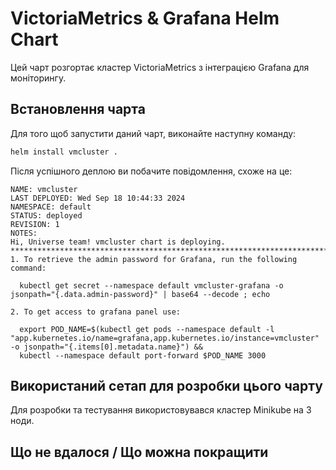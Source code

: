 # VictoriaMetrics & Grafana Helm Chart

Цей чарт розгортає кластер VictoriaMetrics з інтеграцією Grafana для моніторингу.

## Встановлення чарта

Для того щоб запустити даний чарт, виконайте наступну команду:

```bash
helm install vmcluster .
```

Після успішного деплою ви побачите повідомлення, схоже на це:

```
NAME: vmcluster
LAST DEPLOYED: Wed Sep 18 10:44:33 2024
NAMESPACE: default
STATUS: deployed
REVISION: 1
NOTES:
Hi, Universe team! vmcluster chart is deploying.
**********************************************************************************
1. To retrieve the admin password for Grafana, run the following command:

  kubectl get secret --namespace default vmcluster-grafana -o jsonpath="{.data.admin-password}" | base64 --decode ; echo

2. To get access to grafana panel use:

  export POD_NAME=$(kubectl get pods --namespace default -l "app.kubernetes.io/name=grafana,app.kubernetes.io/instance=vmcluster" -o jsonpath="{.items[0].metadata.name}") &&
  kubectl --namespace default port-forward $POD_NAME 3000

```

## Використаний сетап для розробки цього чарту
Для розробки та тестування використовувався кластер Minikube на 3 ноди.

## Що не вдалося / Що можна покращити


